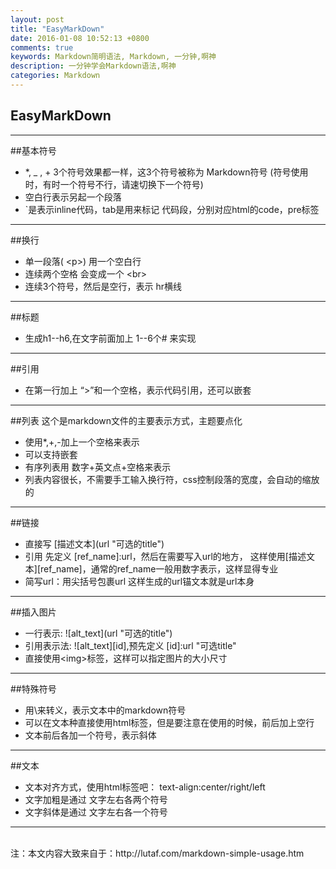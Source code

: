 ```yaml
---
layout: post
title: "EasyMarkDown"
date: 2016-01-08 10:52:13 +0800
comments: true
keywords: Markdown简明语法, Markdown, 一分钟,啊神
description: 一分钟学会Markdown语法,啊神
categories: Markdown
---
```

## EasyMarkDown
***  
##基本符号
- *, _ , + 3个符号效果都一样，这3个符号被称为 Markdown符号 (符号使用时，有时一个符号不行，请速切换下一个符号)
- 空白行表示另起一个段落
- `是表示inline代码，tab是用来标记 代码段，分别对应html的code，pre标签   
***
##换行
- 单一段落( <p\>) 用一个空白行
- 连续两个空格 会变成一个 <br\>
- 连续3个符号，然后是空行，表示 hr横线
***
##标题
- 生成h1--h6,在文字前面加上 1--6个# 来实现

***
##引用
- 在第一行加上 “>”和一个空格，表示代码引用，还可以嵌套 
***
<!--more-->
##列表
这个是markdown文件的主要表示方式，主题要点化

- 使用*,+,-加上一个空格来表示
- 可以支持嵌套
- 有序列表用 数字+英文点+空格来表示
- 列表内容很长，不需要手工输入换行符，css控制段落的宽度，会自动的缩放的
***
##链接
- 直接写 \[描述文本](url "可选的title")
- 引用 先定义 [ref_name]:url，然后在需要写入url的地方， 这样使用[描述文本][ref_name]，通常的ref_name一般用数字表示，这样显得专业
- 简写url：用尖括号包裹url 
这样生成的url锚文本就是url本身
***
##插入图片
- 一行表示: !\[alt_text](url "可选的title")
- 引用表示法: ![alt_text][id],预先定义 [id]:url "可选title"
- 直接使用<img\>标签，这样可以指定图片的大小尺寸
***
##特殊符号
- 用\来转义，表示文本中的markdown符号
- 可以在文本种直接使用html标签，但是要注意在使用的时候，前后加上空行
- 文本前后各加一个符号，表示斜体
___
##文本
- 文本对齐方式，使用html标签吧： text-align:center/right/left  
- 文字加粗是通过 文字左右各两个符号
- 文字斜体是通过 文字左右各一个符号
___ 
</br>
注：本文内容大致来自于：http://lutaf.com/markdown-simple-usage.htm